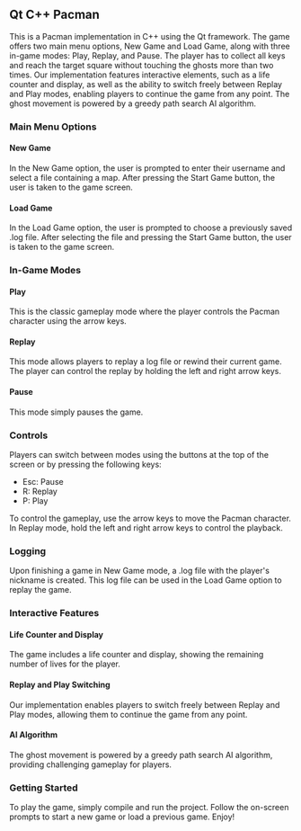 ## Qt C++ Pacman

This is a Pacman implementation in C++ using the Qt framework. The game offers two main menu options, New Game and Load
Game, along with three in-game modes: Play, Replay, and Pause. The player has to collect all keys and reach the target
square without touching the ghosts more than two times. Our implementation features interactive elements, such as a life
counter and display, as well as the ability to switch freely between Replay and Play modes, enabling players to continue
the game from any point. The ghost movement is powered by a greedy path search AI algorithm.

### Main Menu Options

#### New Game

In the New Game option, the user is prompted to enter their username and select a file containing a map. After pressing
the Start Game button, the user is taken to the game screen.

#### Load Game

In the Load Game option, the user is prompted to choose a previously saved .log file. After selecting the file and
pressing the Start Game button, the user is taken to the game screen.

### In-Game Modes

#### Play

This is the classic gameplay mode where the player controls the Pacman character using the arrow keys.

#### Replay

This mode allows players to replay a log file or rewind their current game. The player can control the replay by holding
the left and right arrow keys.

#### Pause

This mode simply pauses the game.

### Controls

Players can switch between modes using the buttons at the top of the screen or by pressing the following keys:

* Esc: Pause
* R: Replay
* P: Play

To control the gameplay, use the arrow keys to move the Pacman character. In Replay mode, hold the left and right arrow
keys to control the playback.

### Logging

Upon finishing a game in New Game mode, a .log file with the player's nickname is created. This log file can be used in
the Load Game option to replay the game.

### Interactive Features

#### Life Counter and Display

The game includes a life counter and display, showing the remaining number of lives for the player.

#### Replay and Play Switching

Our implementation enables players to switch freely between Replay and Play modes, allowing them to continue the game
from any point.

#### AI Algorithm

The ghost movement is powered by a greedy path search AI algorithm, providing challenging gameplay for players.

### Getting Started

To play the game, simply compile and run the project. Follow the on-screen prompts to start a new game
or load a previous game. Enjoy!


